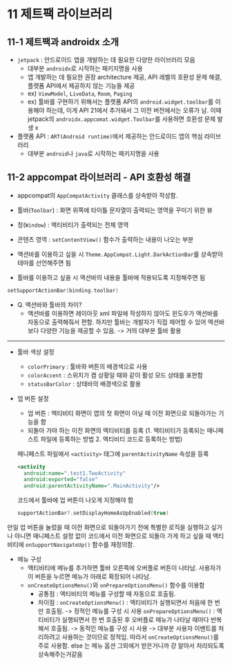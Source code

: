 # 11 제트팩 라이브러리
## 11-1 제트팩과 androidx 소개
- `jetpack` : 안드로이드 앱을 개발하는 데 필요한 다양한 라이브러리 모음
  - 대부분 `androidx`로 시작하는 패키지명을 사용
  - 앱 개발하는 데 필요한 권장 architecture 제공, API 레벨의 호환성 문제 해결, 플랫폼 API에서 제공하지 않는 기능들 제공
  - ex) `ViewModel`, `LiveData`, `Room`, `Paging`
  - ex) 툴바를 구현하기 위해서는 플랫폼 API의 `android.widget.toolbar`를 이용해야 하는데, 이게 API 21에서 추가돼서 그 이전 버전에서는 오류가 남. 이때 jetpack의 `androidx.appcomat.widget.Toolbar`를 사용하면 호환성 문제 발생 x
- 플랫폼 API : `ART(Android runtime)`에서 제공하는 안드로이드 앱의 핵심 라이브러리
  - 대부분 `android`나 `java`로 시작하는 패키지명을 사용

## 11-2 appcompat 라이브러리 - API 호환성 해결
- appcompat의 `AppCompatActivity` 클래스를 상속받아 작성함.
- 툴바(`Toolbar`) : 화면 위쪽에 타이틀 문자열이 출력되는 영역을 꾸미기 위한 뷰
- 창(`Window`) : 액티비티가 출력되는 전체 영역
- 콘텐츠 영역 : `setContentView()` 함수가 출력하는 내용이 나오는 부분

- 액션바를 이용하고 싶을 시 `Theme.AppCompat.Light.DarkActionBar`를 상속받아 테마를 선언해주면 됨
- 툴바를 이용하고 싶을 시 액션바의 내용을 툴바에 적용되도록 지정해주면 됨
```Kotlin
setSupportActionBar(binding.toolbar)
```
- Q. 액션바와 툴바의 차이?
  - 액션바를 이용하면 레이아웃 xml 파일에 작성하지 않아도 윈도우가 액션바를 자동으로 출력해줘서 편함. 하지만 툴바는 개발자가 직접 제어할 수 있어 액션바보다 다양한 기능을 제공할 수 있음. -> 거의 대부분 툴바 활용
 
---

- 툴바 색상 설정
  - `colorPrimary` : 툴바와 버튼의 배경색으로 사용
  - `colorAccent` : 스위치가 켬 상황일 때와 같이 활성 모드 상태를 표현함
  - `statusBarColor` : 상태바의 배경색으로 활용
 
- 업 버튼 설정
  - 업 버튼 : 액티비티 화면이 앱의 첫 화면이 아닐 때 이전 화면으로 되돌아가는 기능을 함
  - 되돌아 가야 하는 이전 화면의 액티비티를 등록 (1. 액티비티가 등록되는 매니페스트 파일에 등록하는 방법 2. 액티비티 코드로 등록하는 방법)

  메니페스트 파일에서 `<activity>` 태그에 `parentActivityName` 속성을 등록
  ```xml
  <activity
    android:name=".test1.TwoActivity"
    android:exported="false"
    android:parentActivityName=".MainActivity"/>
  ```
  
  코드에서 툴바에 업 버튼이 나오게 지정해야 함
  ```Kotlin
  supportActionBar?.setDisplayHomeAsUpEnabled(true)
  ```

 만일 업 버튼을 눌렀을 때 이전 화면으로 되돌아가기 전에 특별한 로직을 실행하고 싶거나 아니면 매니페스트 설정 없이 코드에서 이전 화면으로 되돌아 가게 하고 싶을 때 액티비티에 `onSupportNavigateUp()` 함수를 재정의함.

- 메뉴 구성
  - 액티비티에 메뉴를 추가하면 툴바 오른쪽에 오버플로 버튼이 나타남. 사용자가 이 버튼을 누르면 메뉴가 아래로 확장되어 나타남.
  - `onCreateOptionsMenu()`와 `onPrepareOptionsMenu()` 함수를 이용함
    - 공통점 : 액티비티의 메뉴를 구성할 때 자동으로 호출됨.
    - 차이점 : `onCreateOptionsMenu()` : 액티비티가 실행되면서 처음에 한 번만 호출됨.
               -> 정적인 메뉴를 구성 시 사용
               `onPrepareOptionsMenu()` : 액티비티가 실행되면서 한 번 호출된 후 오버플로 메뉴가 나타날 때마다 반복해서 호출됨.
               -> 동적인 메뉴를 구성 시 사용
    -> 대부분 사용자 이벤트를 처리하려고 사용하는 것이므로 정적임. 따라서 `onCreateOptionsMenu()`를 주로 사용함.
      else 는 메뉴 옵션 그외에거 받은거니까 걍 알아서 처리되도록 상속해주는거같음


  
